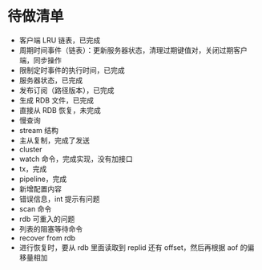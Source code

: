 # 待做清单
- 客户端 LRU 链表，已完成
- 周期时间事件（链表）：更新服务器状态，清理过期键值对，关闭过期客户端，同步操作
- 限制定时事件的执行时间，已完成
- 服务器状态，已完成
- 发布订阅（路径版本），已完成
- 生成 RDB 文件，已完成
- 直接从 RDB 恢复，未完成
- 慢查询
- stream 结构
- 主从复制，完成了发送
- cluster
- watch 命令，完成实现，没有加接口
- tx，完成
- pipeline，完成
- 新增配置内容
- 错误信息，int 提示有问题
- scan 命令
- rdb 可重入的问题
- 列表的阻塞等待命令
- recover from rdb
- 进行恢复时，要从 rdb 里面读取到 replid 还有 offset，然后再根据 aof 的偏移量相加
